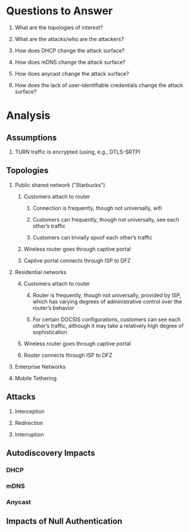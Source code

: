 # Questions to Answer

1. What are the topologies of interest?

2. What are the attacks/who are the attackers?

3. How does DHCP change the attack surface?

4. How does mDNS change the attack surface?

5. How does anycast change the attack surface?

6. How does the lack of user-identifiable credentials change the attack surface? 

# Analysis

## Assumptions

1. TURN traffic is encrypted (using, e.g., DTLS-SRTP)

## Topologies

1. Public shared network ("Starbucks")

    1. Customers attach to router

        1. Connection is frequently, though not universally, wifi

        2. Customers can frequently, though not universally, see each other’s traffic

        3. Customers can trivially spoof each other’s traffic

    2. Wireless router goes through captive portal

    3. Captive portal connects through ISP to DFZ

2. Residential networks

    4. Customers attach to router

        4. Router is frequently, though not universally, provided by ISP, which has varying degrees of administrative control over the router’s behavior

        5. For certain DOCSIS configurations, customers can see each other’s traffic, although it may take a relatively high degree of sophistication

    5. Wireless router goes through captive portal

    6. Router connects through ISP to DFZ

3. Enterprise Networks

4. Mobile Tethering

## Attacks

1. Interception

2. Redirection

3. Interruption

## Autodiscovery Impacts

### DHCP

### mDNS

### Anycast

## Impacts of Null Authentication
